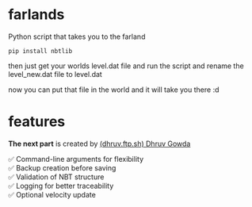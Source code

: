 # farlands
Python script that takes you to the farland

```pip install nbtlib```

then just get your worlds level.dat file and run the script and rename the level_new.dat file to level.dat 

now you can put that file in the world and it will take you there :d

# features
**The next part** is created by [(dhruv.ftp.sh) Dhruv Gowda](https://dhruv.ftp.sh)

✅ Command-line arguments for flexibility  
✅ Backup creation before saving  
✅ Validation of NBT structure  
✅ Logging for better traceability  
✅ Optional velocity update
